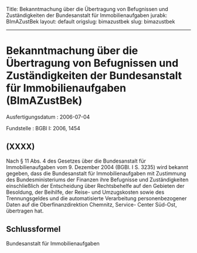 Title: Bekanntmachung über die Übertragung von Befugnissen und Zuständigkeiten der
  Bundesanstalt für Immobilienaufgaben
jurabk: BImAZustBek
layout: default
origslug: bimazustbek
slug: bimazustbek

---

# Bekanntmachung über die Übertragung von Befugnissen und Zuständigkeiten der Bundesanstalt für Immobilienaufgaben (BImAZustBek)

Ausfertigungsdatum
:   2006-07-04

Fundstelle
:   BGBl I: 2006, 1454



## (XXXX)

Nach § 11 Abs. 4 des Gesetzes über die Bundesanstalt für
Immobilienaufgaben vom 9. Dezember 2004 (BGBl. I S. 3235) wird bekannt
gegeben, dass die Bundesanstalt für Immobilienaufgaben mit Zustimmung
des Bundesministeriums der Finanzen ihre Befugnisse und
Zuständigkeiten einschließlich der Entscheidung über Rechtsbehelfe auf
den Gebieten der Besoldung, der Beihilfe, der Reise- und Umzugskosten
sowie des Trennungsgeldes und die automatisierte Verarbeitung
personenbezogener Daten auf die Oberfinanzdirektion Chemnitz, Service-
Center Süd-Ost, übertragen hat.


## Schlussformel

Bundesanstalt für Immobilienaufgaben

